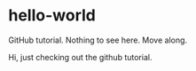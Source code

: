 # hello-world
GitHub tutorial.  Nothing to see here. Move along.

Hi, just checking out the github tutorial.
